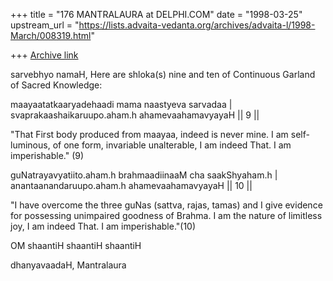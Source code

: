 +++
title = "176 MANTRALAURA at DELPHI.COM"
date = "1998-03-25"
upstream_url = "https://lists.advaita-vedanta.org/archives/advaita-l/1998-March/008319.html"

+++
[Archive link](https://lists.advaita-vedanta.org/archives/advaita-l/1998-March/008319.html)

sarvebhyo namaH,
  Here are shloka(s) nine and ten of
Continuous Garland of Sacred Knowledge:

  maayaatatkaaryadehaadi
mama naastyeva sarvadaa |
  svaprakaashaikaruupo.aham.h
ahamevaahamavyayaH || 9 ||

  "That First body produced from maayaa,
indeed is never mine. I am self-luminous,
of one form, invariable unalterable, I
am indeed That.  I am imperishable." (9)

  guNatrayavyatiito.aham.h
brahmaadiinaaM cha saakShyaham.h |
  anantaanandaruupo.aham.h
ahamevaahamavyayaH || 10 ||

  "I have overcome the three guNas (sattva,
rajas, tamas) and I give evidence for
possessing unimpaired goodness of Brahma.
I am the nature of limitless joy, I am indeed
That. I am imperishable."(10)

OM shaantiH shaantiH shaantiH

dhanyavaadaH,
  Mantralaura

